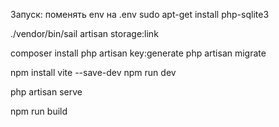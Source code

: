 Запуск:
поменять env на .env
sudo apt-get install php-sqlite3

./vendor/bin/sail artisan storage:link


composer install
php artisan key:generate
php artisan migrate

npm install vite --save-dev
npm run dev


php artisan serve

npm run build
